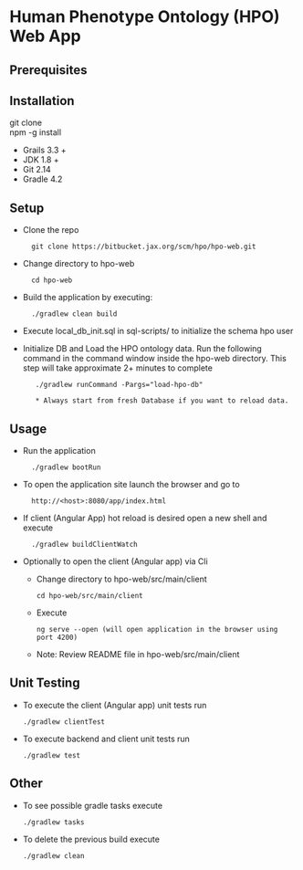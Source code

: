 # Human Phenotype Ontology (HPO) Web App

## Prerequisites

## Installation

git clone <url>  
npm -g install

+ Grails 3.3 +
+ JDK 1.8 +
+ Git 2.14
+ Gradle 4.2

## Setup

+ Clone the repo

        git clone https://bitbucket.jax.org/scm/hpo/hpo-web.git
        

+ Change directory to hpo-web

        cd hpo-web


+ Build the application by executing:

        ./gradlew clean build

+ Execute local_db_init.sql in sql-scripts/ to initialize the schema hpo user

+ Initialize DB and Load the HPO ontology data. Run the following command in the command window inside the hpo-web directory. This step will take approximate 2+ minutes to complete

         
         ./gradlew runCommand -Pargs="load-hpo-db"
         
         * Always start from fresh Database if you want to reload data.
        


## Usage

+ Run the application

        ./gradlew bootRun

+ To open the application site launch the browser and go to
 
        http://<host>:8080/app/index.html

+ If client (Angular App) hot reload is desired open a new shell and execute

        ./gradlew buildClientWatch

+ Optionally to open the client (Angular app) via Cli

  * Change directory to hpo-web/src/main/client
  
        cd hpo-web/src/main/client  
  * Execute
  
        ng serve --open (will open application in the browser using port 4200)
  * Note: Review README file in hpo-web/src/main/client  

## Unit Testing

+ To execute the client (Angular app) unit tests run
  
      ./gradlew clientTest

+ To execute backend and client unit tests run
  
      ./gradlew test
    
## Other
+ To see possible gradle tasks execute
  
      ./gradlew tasks
      
+ To delete the previous build execute

      ./gradlew clean
      

